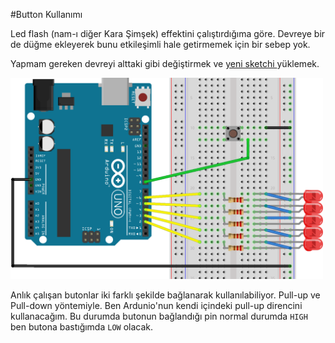 #Button Kullanımı

Led flash (nam-ı diğer Kara Şimşek) effektini çalıştırdığıma göre. Devreye bir de düğme ekleyerek bunu etkileşimli hale getirmemek için bir sebep yok.

Yapmam gereken devreyi alttaki gibi değiştirmek ve [yeni sketchi ](https://github.com/wizofwor/arduino/blob/master/03-button/button/button.ino) yüklemek.

<img src="https://github.com/wizofwor/arduino/blob/master/03-button/button_bb.png?raw=true" width=500>

Anlık çalışan butonlar iki farklı şekilde bağlanarak kullanılabiliyor. Pull-up ve Pull-down yöntemiyle. Ben Ardunio'nun kendi içindeki pull-up direncini kullanacağım. Bu durumda butonun bağlandığı pin normal durumda `HIGH` ben butona bastığımda `LOW` olacak.  

